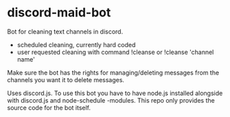 # discord-maid-bot
Bot for cleaning text channels in discord.

- scheduled cleaning, currently hard coded
- user requested cleaning with command !cleanse or !cleanse 'channel name'

Make sure the bot has the rights for managing/deleting messages from the channels you want it to delete messages.


Uses discord.js. To use this bot you have to have node.js installed alongside with discord.js and node-schedule -modules. This repo only provides the source code for the bot itself.
